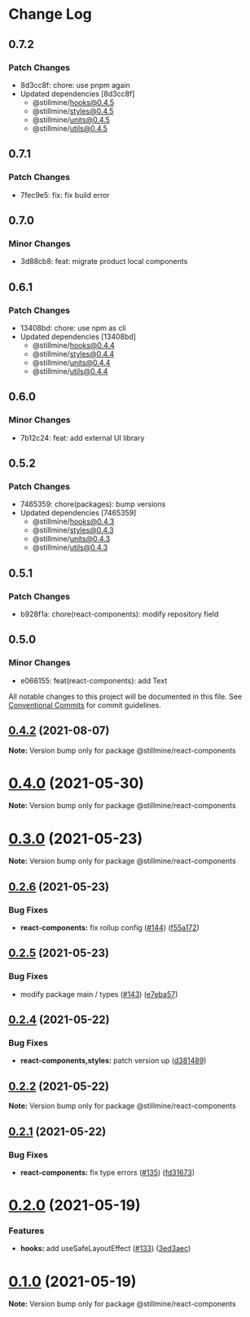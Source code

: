 # Change Log

## 0.7.2

### Patch Changes

- 8d3cc8f: chore: use pnpm again
- Updated dependencies [8d3cc8f]
  - @stillmine/hooks@0.4.5
  - @stillmine/styles@0.4.5
  - @stillmine/units@0.4.5
  - @stillmine/utils@0.4.5

## 0.7.1

### Patch Changes

- 7fec9e5: fix: fix build error

## 0.7.0

### Minor Changes

- 3d88cb8: feat: migrate product local components

## 0.6.1

### Patch Changes

- 13408bd: chore: use npm as cli
- Updated dependencies [13408bd]
  - @stillmine/hooks@0.4.4
  - @stillmine/styles@0.4.4
  - @stillmine/units@0.4.4
  - @stillmine/utils@0.4.4

## 0.6.0

### Minor Changes

- 7b12c24: feat: add external UI library

## 0.5.2

### Patch Changes

- 7465359: chore(packages): bump versions
- Updated dependencies [7465359]
  - @stillmine/hooks@0.4.3
  - @stillmine/styles@0.4.3
  - @stillmine/units@0.4.3
  - @stillmine/utils@0.4.3

## 0.5.1

### Patch Changes

- b928f1a: chore(react-components): modify repository field

## 0.5.0

### Minor Changes

- e066155: feat(react-components): add Text

All notable changes to this project will be documented in this file.
See [Conventional Commits](https://conventionalcommits.org) for commit guidelines.

## [0.4.2](https://github.com/stillmine/packages/compare/v0.4.1...v0.4.2) (2021-08-07)

**Note:** Version bump only for package @stillmine/react-components

# [0.4.0](https://github.com/stillmine/packages/compare/v0.3.1...v0.4.0) (2021-05-30)

**Note:** Version bump only for package @stillmine/react-components

# [0.3.0](https://github.com/stillmine/packages/compare/v0.2.6...v0.3.0) (2021-05-23)

**Note:** Version bump only for package @stillmine/react-components

## [0.2.6](https://github.com/stillmine/packages/compare/v0.2.5...v0.2.6) (2021-05-23)

### Bug Fixes

- **react-components:** fix rollup config ([#144](https://github.com/stillmine/packages/issues/144)) ([f55a172](https://github.com/stillmine/packages/commit/f55a172212a816c58294506c05d3a476f5bd2be9))

## [0.2.5](https://github.com/stillmine/packages/compare/v0.2.4...v0.2.5) (2021-05-23)

### Bug Fixes

- modify package main / types ([#143](https://github.com/stillmine/packages/issues/143)) ([e7eba57](https://github.com/stillmine/packages/commit/e7eba5714d812425611a15b8f364d57c203ce5d8))

## [0.2.4](https://github.com/stillmine/packages/compare/v0.2.2...v0.2.4) (2021-05-22)

### Bug Fixes

- **react-components,styles:** patch version up ([d381489](https://github.com/stillmine/packages/commit/d38148927e42389c8634aa1f31150cf2cd2d121c))

## [0.2.2](https://github.com/stillmine/packages/compare/v0.2.1...v0.2.2) (2021-05-22)

**Note:** Version bump only for package @stillmine/react-components

## [0.2.1](https://github.com/stillmine/packages/compare/v0.2.0...v0.2.1) (2021-05-22)

### Bug Fixes

- **react-components:** fix type errors ([#135](https://github.com/stillmine/packages/issues/135)) ([fd31673](https://github.com/stillmine/packages/commit/fd31673bba55a5127343911595d92368a307ca20))

# [0.2.0](https://github.com/stillmine/packages/compare/v0.1.0...v0.2.0) (2021-05-19)

### Features

- **hooks:** add useSafeLayoutEffect ([#133](https://github.com/stillmine/packages/issues/133)) ([3ed3aec](https://github.com/stillmine/packages/commit/3ed3aeca144c3013b72b98e8e23ab9b0769e644c))

# [0.1.0](https://github.com/stillmine/packages/compare/v0.0.2...v0.1.0) (2021-05-19)

**Note:** Version bump only for package @stillmine/react-components
